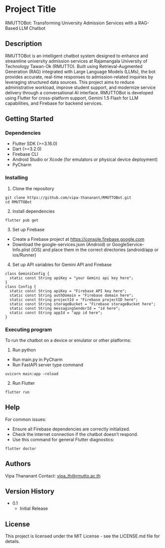 # Project Title

RMUTTOBot: Transforming University Admission Services with a RAG-Based LLM Chatbot

## Description

RMUTTOBot is an intelligent chatbot system designed to enhance and streamline university admission services at Rajamangala University of Technology Tawan-Ok (RMUTTO). Built using Retrieval-Augmented Generation (RAG) integrated with Large Language Models (LLMs), the bot provides accurate, real-time responses to admission-related inquiries by leveraging structured data sources. This project aims to reduce administrative workload, improve student support, and modernize service delivery through a conversational AI interface. RMUTTOBot is developed using Flutter for cross-platform support, Gemini 1.5 Flash for LLM capabilities, and Firebase for backend services.

## Getting Started

### Dependencies

* Flutter SDK (>=3.16.0)
* Dart (>=3.2.0)
* Firebase CLI
* Android Studio or Xcode (for emulators or physical device deployment)
* PyCharm

### Installing

1. Clone the repository
```
git clone https://github.com/vipa-thananant/RMUTTOBot.git
cd RMUTTOBot
```
2. Install dependencies
```
flutter pub get
```
3. Set up Firebase
   
* Create a Firebase project at https://console.firebase.google.com
* Download the google-services.json (Android) or GoogleService-Info.plist (iOS) and place them in the correct directories (android/app or ios/Runner)

4. Set up API variables for Gemini API and Firebase
```
class GeminiConfig {
  static const String apiKey = "your Gemini api key here";
}
class Config {
  static const String apiKey = "Firebase API key here";
  static const String authDomain = "Firebase domain here";
  static const String projectId = "Firebase projectID here";
  static const String storageBucket = "Firebase storageBucket here";
  static const String messagingSenderId = "id here";
  static const String appId = "app id here";
}
```
### Executing program
To run the chatbot on a device or emulator or other platforms:
1. Run python 
* Run main.py in PyCharm
* Run FastAPI server type command
```
uvicorn main:app –reload
```
2. Run Flutter   
```
flutter run
```
## Help
For common issues:
* Ensure all Firebase dependencies are correctly initialized.
* Check the internet connection if the chatbot doesn’t respond.
* Use this command for general Flutter diagnostics:
```
flutter doctor
```

## Authors
Vipa Thananant
Contact: vipa_th@rmutto.ac.th

## Version History

* 0.1
    * Initial Release

## License

This project is licensed under the MIT License - see the LICENSE.md file for details.

